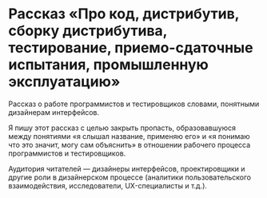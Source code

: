 # Рассказ «Про код, дистрибутив, сборку дистрибутива, тестирование, приемо-сдаточные испытания, промышленную эксплуатацию»
Рассказ о работе программистов и тестировщиков словами, понятными дизайнерам интерфейсов.

Я пишу этот рассказ с целью закрыть пропасть, образовавшуюся между понятиями «я слышал название, применяю его» и «я понимаю что это значит, могу сам объяснить» в отношении рабочего процесса программистов и тестировщиков.

Аудитория читателей — дизайнеры интерфейсов, проектировщики и другие роли в дизайнерском процессе (аналитики пользовательского взаимодействия, исследователи, UX-специалисты и т.д.).
